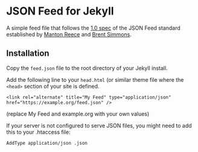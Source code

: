 # JSON Feed for Jekyll

A simple feed file that follows the [1.0 spec](https://jsonfeed.org/version/1) of the JSON Feed standard established by [Manton Reece](http://manton.org/) and [Brent Simmons](http://inessential.com/).

## Installation
Copy the `feed.json` file to the root directory of your Jekyll install.

Add the following line to your `head.html` (or similar theme file where the `<head>` section of your site is defined.

```
<link rel="alternate" title="My Feed" type="application/json" href="https://example.org/feed.json" />
```
(replace My Feed and example.org with your own values)

If your server is not configured to serve JSON files, you might need to add this to your .htaccess file:

```
AddType application/json .json
```